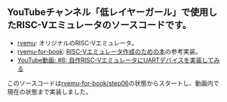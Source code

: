 ## YouTubeチャンネル「低レイヤーガール」で使用したRISC-Vエミュレータのソースコードです。

* [rvemu](https://github.com/d0iasm/rvemu): オリジナルのRISC-Vエミュレータ。
* [rvemu-for-book](https://github.com/d0iasm/rvemu-for-book): [RISC-Vエミュレータ作成のための本](https://book.rvemu.app/)の参考実装。
* [YouTube動画: #8: 自作RISC-VエミュレータにUARTデバイスを実装してみる](https://youtu.be/ZATzfSF3O58)

このソースコードは[rvemu-for-book/step06](https://github.com/d0iasm/rvemu-for-book/tree/master/step06)の状態からスタートし、動画内で現在の状態まで実装しました。
